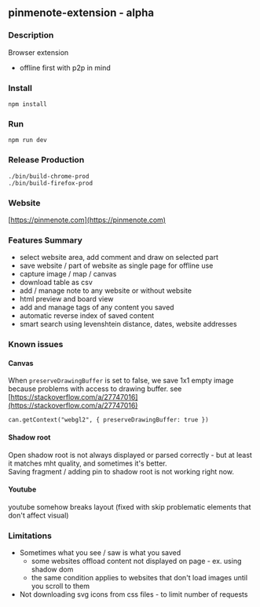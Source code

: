 pinmenote-extension - alpha
---

### Description
Browser extension

- offline first with p2p in mind

### Install
```shell
npm install
```

### Run
```shell
npm run dev
```

### Release Production
```shell
./bin/build-chrome-prod
./bin/build-firefox-prod
```

### Website
[https://pinmenote.com](https://pinmenote.com)

### Features Summary
- select website area, add comment and draw on selected part
- save website / part of website as single page for offline use
- capture image / map / canvas
- download table as csv
- add / manage note to any website or without website
- html preview and board view
- add and manage tags of any content you saved
- automatic reverse index of saved content
- smart search using levenshtein distance, dates, website addresses

### Known issues

#### Canvas
When `preserveDrawingBuffer` is set to false, we save 1x1 empty image because problems with access to drawing buffer.
see [https://stackoverflow.com/a/27747016](https://stackoverflow.com/a/27747016)
```
can.getContext("webgl2", { preserveDrawingBuffer: true })
```

#### Shadow root  
Open shadow root is not always displayed or parsed correctly - but at least it matches mht quality, and sometimes it's better.  
Saving fragment / adding pin to shadow root is not working right now.

#### Youtube
youtube somehow breaks layout (fixed with skip problematic elements that don't affect visual) 

### Limitations
- Sometimes what you see / saw is what you saved 
  - some websites offload content not displayed on page - ex. using shadow dom
  - the same condition applies to websites that don't load images until you scroll to them
- Not downloading svg icons from css files - to limit number of requests
